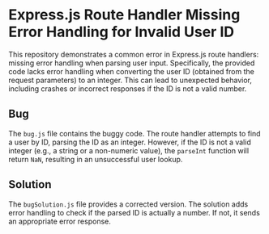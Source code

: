 # Express.js Route Handler Missing Error Handling for Invalid User ID

This repository demonstrates a common error in Express.js route handlers:  missing error handling when parsing user input.  Specifically, the provided code lacks error handling when converting the user ID (obtained from the request parameters) to an integer.  This can lead to unexpected behavior, including crashes or incorrect responses if the ID is not a valid number.

## Bug

The `bug.js` file contains the buggy code. The route handler attempts to find a user by ID, parsing the ID as an integer. However, if the ID is not a valid integer (e.g., a string or a non-numeric value), the `parseInt` function will return `NaN`, resulting in an unsuccessful user lookup.

## Solution

The `bugSolution.js` file provides a corrected version.  The solution adds error handling to check if the parsed ID is actually a number.  If not, it sends an appropriate error response.